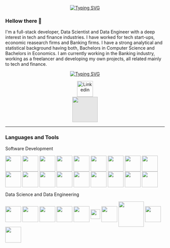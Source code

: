 <p align="center">
  <a href="https://git.io/typing-svg"><img src="https://readme-typing-svg.demolab.com?font=Fira+Code&size=30&duration=1&pause=800&color=1CA475&center=true&vCenter=true&width=600&height=60&lines=Alejandro+Paredes" alt="Typing SVG" />
  </a>
</p>

<h3>Hellow there 👋 </h3>

<p>
I'm a full-stack developer, Data Scientist and Data Engineer with a deep interest in tech and finance industries. I have worked for tech start-ups, economic reasearch firms and Banking firms. I have a strong analytical and statistical background having both, Bachelors in Computer Science and Bachelors in Economics. I am currently working in the Banking industry, working as a freelancer and developing my own projects, all related mainly to tech and finance.
</p>

<p align="center">
  <a href="https://git.io/typing-svg">
    <img src="https://readme-typing-svg.demolab.com?font=Fira+Code&duration=4000&pause=800&color=43D2A1&center=true&vCenter=true&width=435&lines=Full+Stack+Developer;Data+Scientist;Data+Engineer;Always+excited+to+learn+new+things" alt="Typing SVG" />
  </a>
</p>

<!-- Social icons section -->
<p align="center">
  <a href="https://www.linkedin.com/in/alejandro-paredes-la-torre"><img width="50px" title="Linkedin" src="https://cdn.jsdelivr.net/gh/devicons/devicon/icons/linkedin/linkedin-original.svg"/></a>
  <a href="mailto:alejandroparedeslatorre@gmail.com"><img width="80px" style="display: block;-webkit-user-select: none;margin: auto;background-color: hsl(0, 0%, 90%);" src="https://user-images.githubusercontent.com/16131737/65396536-0b6e0480-dd5c-11e9-896d-c11d0bc70e84.gif"></a>
</p>

<hr>

<h3>Languages and Tools</h5>

<p>Software Development</p>
<p />
<div>
  <img align="center" width="50px" src="https://cdn.jsdelivr.net/gh/devicons/devicon/icons/csharp/csharp-original.svg" />
  <img align="center" width="50px" src="https://cdn.jsdelivr.net/gh/devicons/devicon/icons/typescript/typescript-original.svg" />
  <img align="center" width="50px" src="https://cdn.jsdelivr.net/gh/devicons/devicon/icons/css3/css3-original-wordmark.svg" />
  <img align="center" width="50px" src="https://cdn.jsdelivr.net/gh/devicons/devicon/icons/tailwindcss/tailwindcss-original-wordmark.svg" />
  <img align="center" width="50px" src="https://cdn.jsdelivr.net/gh/devicons/devicon/icons/react/react-original.svg" />
  <img align="center" width="50px" src="https://cdn.jsdelivr.net/gh/devicons/devicon/icons/nodejs/nodejs-plain-wordmark.svg" />
  <img align="center" width="50px" src="https://cdn.jsdelivr.net/gh/devicons/devicon/icons/dotnetcore/dotnetcore-original.svg" />
  <img align="center" width="50px" src="https://cdn.jsdelivr.net/gh/devicons/devicon/icons/flutter/flutter-original.svg" />
  <img align="center" width="50px" src="https://cdn.jsdelivr.net/gh/devicons/devicon/icons/laravel/laravel-plain-wordmark.svg" />        
  <img align="center" width="50px" src="https://cdn.jsdelivr.net/gh/devicons/devicon/icons/nestjs/nestjs-plain.svg" />
  <img align="center" width="50px" src="https://cdn.jsdelivr.net/gh/devicons/devicon/icons/express/express-original-wordmark.svg" />
  <img align="center" width="50px" src="https://cdn.jsdelivr.net/gh/devicons/devicon/icons/nextjs/nextjs-original-wordmark.svg" />
  <img align="center" width="50px" src="https://cdn.jsdelivr.net/gh/devicons/devicon/icons/angularjs/angularjs-original.svg" />
  <img align="center" width="50px" src="https://cdn.jsdelivr.net/gh/devicons/devicon/icons/django/django-plain-wordmark.svg" />
  <img align="center" width="50px" src="https://cdn.jsdelivr.net/gh/devicons/devicon/icons/git/git-original-wordmark.svg" />
  <img align="center" width="50px" src="https://cdn.jsdelivr.net/gh/devicons/devicon/icons/github/github-original.svg" />
  <img align="center" width="50px" src="https://cdn.jsdelivr.net/gh/devicons/devicon/icons/docker/docker-original-wordmark.svg" />
  <img align="center" width="50px" src="https://cdn.jsdelivr.net/gh/devicons/devicon/icons/cplusplus/cplusplus-original.svg" />
  
</div>     

<p />

<p>Data Science and Data Engineering</p>
<p />
<div>
  <img align="center" width="50px" src="https://cdn.jsdelivr.net/gh/devicons/devicon/icons/python/python-original-wordmark.svg" />
  <img align="center" width="50px" src="https://cdn.jsdelivr.net/gh/devicons/devicon/icons/microsoftsqlserver/microsoftsqlserver-plain-wordmark.svg" />
  <img align="center" width="50px" src="https://cdn.jsdelivr.net/gh/devicons/devicon/icons/postgresql/postgresql-original-wordmark.svg" />
  <img align="center" width="50px" src="https://svn.apache.org/repos/asf/comdev/project-logos/originals/hadoop.svg">
  <img align="center" width="50px" src="https://spark.apache.org/images/spark-logo-trademark.png"> 
  <img align="center" width="30px" src="https://upload.wikimedia.org/wikipedia/commons/0/05/Apache_kafka.svg">
  <img align="center" width="50px" src="https://cdn.jsdelivr.net/gh/devicons/devicon/icons/azure/azure-original.svg" />
  <img align="center" width="80px" src="https://cdn.jsdelivr.net/gh/devicons/devicon/icons/googlecloud/googlecloud-original-wordmark.svg" />
  <img align="center" width="50px" src="https://seeklogo.com/images/A/airflow-logo-A19E5B6709-seeklogo.com.png" />
  <img align="center" width="50px" src="https://svn.apache.org/repos/asf/comdev/project-logos/originals/hive.svg" />
</div>     


<!--
<p align="center">
  <img src="https://streak-stats.demolab.com?user=AlejandroParedesLT&theme=dark&mode=weekly" />
</p>
-->
